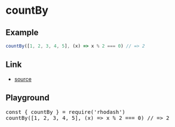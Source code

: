 <script setup>import RunKit from './components/RunKit.vue'</script>

# countBy

## Example

```ts
countBy([1, 2, 3, 4, 5], (x) => x % 2 === 0) // => 2
```

## Link

- [source](https://github.com/KoichiKiyokawa/rhodash/blob/main/src/countBy.ts)

## Playground

<RunKit>
<pre>
const { countBy } = require('rhodash')
countBy([1, 2, 3, 4, 5], (x) => x % 2 === 0) // => 2
</pre>
</RunKit>
